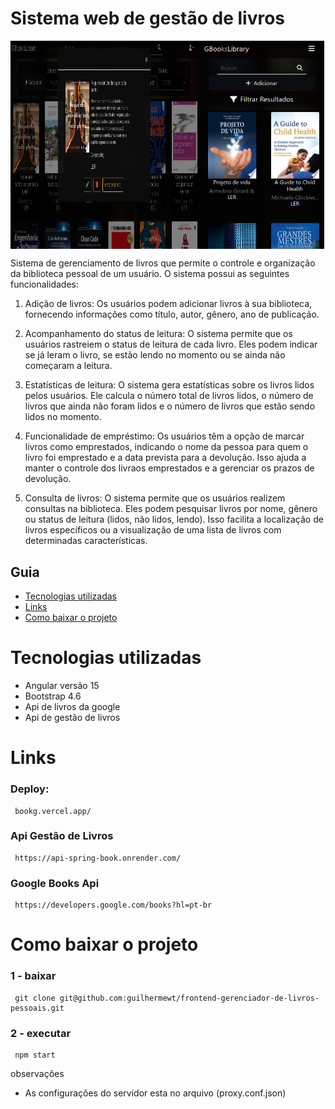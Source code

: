 # Sistema web de gestão de livros

<div style="display: flex;">
        <img src="https://github.com/guilhermewt/assets/blob/main/gestao%20de%20livros/front4.png" alt="Imagem 1" style="width: 60%;">
        <img src="https://github.com/guilhermewt/assets/blob/main/gestao%20de%20livros/front8.png" alt="Imagem 2" style="width: 200px;">
</div>
    
 Sistema de gerenciamento de livros que permite o controle e organização da biblioteca pessoal de um usuário. O sistema possui as seguintes funcionalidades:

1. Adição de livros: Os usuários podem adicionar livros à sua biblioteca, fornecendo informações como título, autor, gênero, ano de publicação.

2. Acompanhamento do status de leitura: O sistema permite que os usuários rastreiem o status de leitura de cada livro. Eles podem indicar se já leram o livro, se estão lendo no momento ou se ainda não começaram a leitura.

3. Estatísticas de leitura: O sistema gera estatísticas sobre os livros lidos pelos usuários. Ele calcula o número total de livros lidos, o número de livros que ainda não foram lidos e o número de livros que estão sendo lidos no momento.

4. Funcionalidade de empréstimo: Os usuários têm a opção de marcar livros como emprestados, indicando o nome da pessoa para quem o livro foi emprestado e a data prevista para a devolução. Isso ajuda a manter o controle dos livraos emprestados e a gerenciar os prazos de devolução.

5. Consulta de livros: O sistema permite que os usuários realizem consultas na biblioteca. Eles podem pesquisar livros por nome, gênero ou status de leitura (lidos, não lidos, lendo). Isso facilita a localização de livros específicos ou a visualização de uma lista de livros com determinadas características.

   


## Guia

- [Tecnologias utilizadas](#Tecnologias-utilizadas)
- [Links](#Links)
- [Como baixar o projeto](#Como-baixar-o-projeto)

# Tecnologias utilizadas
  - Angular versão 15
  - Bootstrap 4.6
  - Api de livros da google
  - Api de gestão de livros

# Links
  ### Deploy:
     bookg.vercel.app/
  ### Api Gestão de Livros
     https://api-spring-book.onrender.com/
  ### Google Books Api
     https://developers.google.com/books?hl=pt-br

# Como baixar o projeto    

### 1 - baixar
     git clone git@github.com:guilhermewt/frontend-gerenciador-de-livros-pessoais.git

### 2 - executar
     npm start

observações
* As configurações do servidor esta no arquivo (proxy.conf.json)

